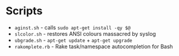 # Scripts

* ```aginst.sh``` - calls ```sudo apt-get install -qy $@```
* ```slcolor.sh``` - restores ANSI colours massacred by syslog
* ```ubgrade.sh``` - ```apt-get update``` + ```apt-get upgrade```
* ```rakomplete.rb``` - Rake task/namespace autocompletion for Bash
